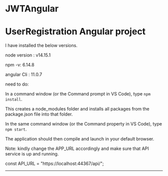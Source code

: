# JWTAngular
# UserRegistration Angular project

I have installed the below versions.

node version : v14.15.1

npm -v: 6.14.8

angular Cli : 11.0.7

need to do:

 In a command window (or the Command prompt in VS Code), type `npm install`.

   This creates a node_modules folder and installs all packages from the package.json file into that folder.
   
 In the same command window (or the Command property in VS Code), type `npm start`.

   The application should then compile and launch in your default browser.

Note: kindly change the APP_URL accordingly and make sure that API service is up and running.

const API_URL = "https://localhost:44367/api/";

-----------------------------------------------------------------------------------------------------------


